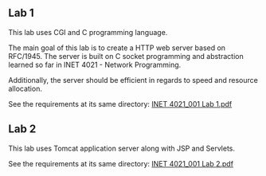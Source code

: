 ## Lab 1

This lab uses CGI and C programming language. 

The main goal of this lab is to create a HTTP web server based on RFC/1945. The server is built on C socket programming and abstraction learned so far in INET 4021 - Network Programming.

Additionally, the server should be efficient in regards to speed and resource allocation.

See the requirements at its same directory: [INET 4021_001 Lab 1.pdf](https://github.com/WileyBui/INET4021Labs/blob/master/Lab1/INET%204021_001%20Lab%201.pdf)

## Lab 2

This lab uses Tomcat application server along with JSP and Servlets.

See the requirements at its same directory: [INET 4021_001 Lab 2.pdf](https://github.com/WileyBui/INET4021Labs/blob/master/Lab2/INET%204021_001%20Lab%202.pdf)